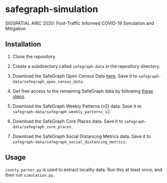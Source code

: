 
# safegraph-simulation

SIGSPATIAL ARIC 2020: Foot-Traffic Informed COVID-19 Simulation and Mitigation

## Installation

1. Clone the repository.

2. Create a subdirectory called `safegraph-data` in the repository directory.

3. Download the SafeGraph Open Census Data [here](https://www.safegraph.com/open-census-data). Save it to `safegraph-data/safegraph_open_census_data`.

4. Get free access to the remaining SafeGraph data by following [these steps](https://www.safegraph.com/covid-19-data-consortium).

4. Download the SafeGraph Weekly Patterns (v2) data. Save it to `safegraph-data/safegraph_weekly_patterns_v2`.

5. Download the SafeGraph Core Places data. Save it to `safegraph-data/safegraph_core_places`.

6. Download the SafeGraph Social Distancing Metrics data. Save it to `safegraph-data/safegraph_social_distancing_metrics`.

## Usage

`county_parser.py` is used to extract locality data. Run this at least once, and then run `simulation.py`.
